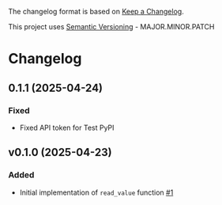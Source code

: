 The changelog format is based on [Keep a Changelog](https://keepachangelog.com/en/1.0.0/).

This project uses [Semantic Versioning](https://semver.org/) - MAJOR.MINOR.PATCH

# Changelog

## 0.1.1 (2025-04-24)


### Fixed

- Fixed API token for Test PyPI

## v0.1.0 (2025-04-23)


### Added

- Initial implementation of `read_value` function [#1](https://github.com/dafyddj/saltext-test-salt-winrepo/issues/1)
